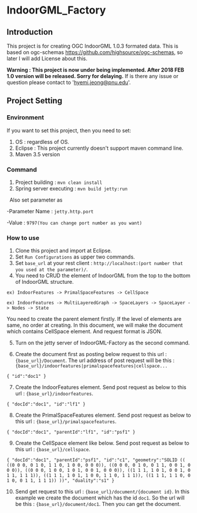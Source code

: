 # IndoorGML_Factory

## Introduction

This project is for creating OGC IndoorGML 1.0.3 formated data. This is based on ogc-schemas https://github.com/highsource/ogc-schemas, so later I will add License about this. 

**Warning : This project is now under being implemented. After 2018 FEB 1.0 version will be released. Sorry for delaying.**
If is there any issue or question please contact to 'hyemi.jeong@pnu.edu'.

## Project Setting

### Environment

If you want to set this project, then you need to set: 
1) OS : regardless of OS.  
2) Eclipse : This project currently doesn't support maven command line.
3) Maven 3.5 version

### Command

1) Project building : `mvn clean install`
2) Spring server executing : `mvn build jetty:run`

   Also set parameter as

   -Parameter Name : `jetty.http.port`

   -Value : `9797(You can change port number as you want)`
   
 
### How to use


1) Clone this project and import at Eclipse.
2) Set `Run Configurations` as upper two commands.
3) Set `base_url` at your rest client : `http://localhost:(port number that you used at the parameter)/`.
4) You need to CRUD the element of IndoorGML from the top to the bottom of IndoorGML structure.
 
 `ex) IndoorFeatures -> PrimalSpaceFeatures -> CellSpace `
  
 `ex) IndoorFeatures -> MultiLayeredGraph -> SpaceLayers -> SpaceLayer -> Nodes -> State`
 
   You need to create the parent element firstly.
   If the level of elements are same, no order at creating. In this document, we will make the document which contains CellSpace element. And request format is JSON.
   
5) Turn on the jetty server of IndoorGML-Factory as the second command.

6) Create the document first as posting below request to this url : `{base_url}/Document`.
   The url address of post request will be this : `{base_url}/indoorfeatures|primalspacefeatures|cellspace...`

`{
	"id":"doc1"
}`

7) Create the IndoorFeatures element. Send post request as below to this url : `{base_url}/indoorfeatures`. 

`{
	"docId":"doc1",
	"id":"lf1"
}`

8) Create the PrimalSpaceFeatures element. Send post request as below to this url : `{base_url}/primalspacefeatures`.

`{
	"docId":"doc1",
	"parentId":"lf1",
	"id":"psf1"
}`

9) Create the CellSpace element like below. Send post request as below to this url : `{base_url}/cellspace`.

`{
	"docId":"doc1",
	"parentId":"psf1",
	"id":"c1",
	"geometry":"SOLID (( ((0 0 0, 0 1 0, 1 1 0, 1 0 0, 0 0 0)), ((0 0 0, 0 1 0, 0 1 1, 0 0 1, 0 0 0)), ((0 0 0, 1 0 0, 1 0 1, 0 0 1, 0 0 0)), ((1 1 1, 1 0 1, 0 0 1, 0 1 1, 1 1 1)), ((1 1 1, 1 0 1, 1 0 0, 1 1 0, 1 1 1)), ((1 1 1, 1 1 0, 0 1 0, 0 1 1, 1 1 1)) ))",
	"duality":"s1"
}`

10) Send get request to this url : `{base_url}/document/{document id}`. In this example we create the document which has the id `doc1`.
So the url will be this : `{base_url}/document/doc1`. Then you can get the document.

